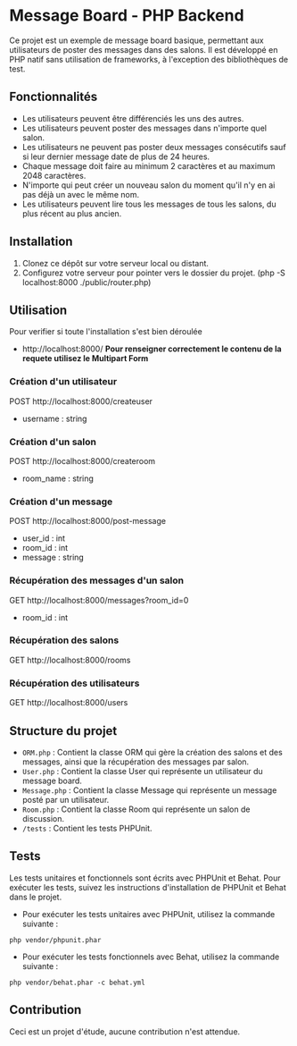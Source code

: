 # Message Board - PHP Backend

Ce projet est un exemple de message board basique, permettant aux utilisateurs de poster des messages dans des salons. Il est développé en PHP natif sans utilisation de frameworks, à l'exception des bibliothèques de test.

## Fonctionnalités

- Les utilisateurs peuvent être différenciés les uns des autres.
- Les utilisateurs peuvent poster des messages dans n'importe quel salon.
- Les utilisateurs ne peuvent pas poster deux messages consécutifs sauf si leur dernier message date de plus de 24 heures.
- Chaque message doit faire au minimum 2 caractères et au maximum 2048 caractères.
- N'importe qui peut créer un nouveau salon du moment qu'il n'y en ai pas déjà un avec le même nom.
- Les utilisateurs peuvent lire tous les messages de tous les salons, du plus récent au plus ancien.

## Installation

1. Clonez ce dépôt sur votre serveur local ou distant.
2. Configurez votre serveur pour pointer vers le dossier du projet. (php -S localhost:8000 ./public/router.php)

## Utilisation
Pour verifier si toute l'installation s'est bien déroulée
- http://localhost:8000/
**Pour renseigner correctement le contenu de la requete utilisez le Multipart Form**
### Création d'un utilisateur
POST http://localhost:8000/createuser
- username : string
### Création d'un salon
POST http://localhost:8000/createroom
- room_name : string
### Création d'un message
POST http://localhost:8000/post-message
- user_id : int
- room_id : int
- message : string
### Récupération des messages d'un salon
GET http://localhost:8000/messages?room_id=0
- room_id : int
### Récupération des salons
GET http://localhost:8000/rooms
### Récupération des utilisateurs
GET http://localhost:8000/users

## Structure du projet

- `ORM.php` : Contient la classe ORM qui gère la création des salons et des messages, ainsi que la récupération des messages par salon.
- `User.php` : Contient la classe User qui représente un utilisateur du message board.
- `Message.php` : Contient la classe Message qui représente un message posté par un utilisateur.
- `Room.php` : Contient la classe Room qui représente un salon de discussion.
- `/tests` : Contient les tests PHPUnit.

## Tests

Les tests unitaires et fonctionnels sont écrits avec PHPUnit et Behat. Pour exécuter les tests, suivez les instructions d'installation de PHPUnit et Behat dans le projet.

- Pour exécuter les tests unitaires avec PHPUnit, utilisez la commande suivante :

```
php vendor/phpunit.phar
```

- Pour exécuter les tests fonctionnels avec Behat, utilisez la commande suivante :

```
php vendor/behat.phar -c behat.yml
```

## Contribution

Ceci est un projet d'étude, aucune contribution n'est attendue.




